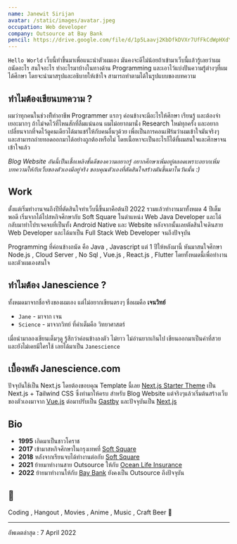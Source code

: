```yaml
---
name: Janewit Sirijan
avatar: /static/images/avatar.jpeg
occupation: Web developer
company: Outsource at Bay Bank
pencil: https://drive.google.com/file/d/1p5Laavj2KbDfkDVXr7UfFkCdWpHXdYSw/view?usp=sharing
---
```


`Hello World` เว็บนี้ทำขึ้นมาเพื่อแนะนำตัวผมเอง มันคงจะดีไม่น้อยถ้าเข้ามาเว็บนี้แล้วรู้เลยว่าผมถนัดอะไร สนใจอะไร ทำอะไรมาบ้างในทางด้าน Programming และเอาไว้แบ่งปันความรู้ต่างๆที่ผมได้ศึกษา โดยจะนำมาสรุปและอธิบายให้เข้าใจ
สามารถทำตามได้ในรูปแบบของบทความ

## ทำไมต้องเขียนบทความ ?

ผมว่าทุกคนในช่วงทีีทำอาชีพ Programmer แรกๆ ค่อนข้างจะมีอะไรให้ศึกษา เรียนรู้ และต้องจำเยอะมากๆ ถ้าไม่จดไว้ที่ไหนสักที่ลืมแน่นอน ผมไม่อยากมานั่ง Research ใหม่ทุกครั้ง และอยากเปลี่ยนจากที่จดไว้ดูคนเดียวได้มาแชร์ให้กับคนอื่นๆด้วย เพื่อเป็นการคอนเฟิร์มว่าผมเข้าใจมันจริงๆ และสามารถถ่ายทอดออกมาได้อย่างถูกต้องหรือไม่ โดยเนื้อหาจะเป็นอะไรก็ได้ที่ผมสนใจและศึกษาจนเข้าใจแล้ว

*Blog Website อันนี้เป็นเชื้อเพลิงชั้นดีของความอยากรู้ อยากศึกษาเพิ่มอยู่ตลอดเพราะอยากเพิ่มบทความให้กับเว็บของตัวเองมีอยู่จริง ขอบคุณตัวเองที่ตัดสินใจสร้างมันขึ้นมาในวันนั้น :)*
## Work

ตั้งแต่เริ่มทำงานจนถึงปีที่ตัดสินใจทำเว็บนี้ขึ้นมาคือต้นปี 2022 รวมแล้วทำงานมาทั้งหมด 4 ปีเต็มพอดี 
เริ่มจากได้ไปสหกิจศึกษากับ Soft Square ในตำแหน่ง Web Java Developer และได้กลับมาทำโปรเจคจบที่เป็นทั้ง Android Native และ Website หลังจากนั้นเลยตัดสินใจเดินสาย Web Developer และได้มาเป็น Full Stack Web Developer จนถึงปัจจุบัน

Programming ที่ค่อนข้างถนัด คือ Java , Javascript แต่ 1 ปีให้หลังมานี้ หันมาสนใจศึกษา
Node.js , Cloud Server , No Sql , Vue.js , React.js , Flutter 
โดยทั้งหมดนี้เพื่อทำงานและตัวผมเองสนใจ

## ทำไมต้อง Janescience ?

ทั้งหมดมาจากชื่อจริงของผมเอง แต่ไม่อยากเขียนตรงๆ ชื่อผมคือ **เจนวิทย์**

- `Jane` - มาจาก เจน                  
- `Science` - มาจากวิทย์ ที่คำเต็มคือ วิทยาศาสตร์

เมื่อนำมาลองเขียนเต็มๆดู รู้สึกว่าค่อนข้างลงตัว ไม่ยาว ไม่อ่านยากเกินไป เขียนออกมาเป็นคำที่สวย และยังไม่เคยมีใครใช้
เลยได้มาเป็น `Janescience`

## เบื้องหลัง Janescience.com

ปัจจุบันใช้เป็น Next.js โดยต้องขอบคุณ Template นี้เลย [Next.js Starter Theme](https://github.com/timlrx/tailwind-nextjs-starter-blog) เป็น Next.js + Tailwind CSS ซึ่งทำมาให้ครบ สำหรับ Blog Website แต่จริงๆแล้วเริ่มต้นสร้างเว็บของตัวเองมาจาก [Vue.js](https://vuejs.org) ต่อมาปรับเป็น [Gastby](https://www.gatsbyjs.com) และปัจจุบันเป็น [Next.js](https://nextjs.org)

## Bio

- **1995** เกิดมาเป็นชาวโคราช
- **2017** เข้ามาสหกิจศึกษาในกรุงเทพที่ [Soft Square](http://www.softsquaregroup.com/)
- **2018** หลังจากเรียนจบได้ทำงานต่อกับ [Soft Square](http://www.softsquaregroup.com/)
- **2021** ย้ายมาทำงานสาย Outsource ให้กับ [Ocean Life Insurance](https://www.ocean.co.th/)
- **2022** ย้ายมาทำงานให้กับ [Bay Bank](https://www.krungsri.com/en/personal) ยังคงเป็น Outsource ถึงปัจจุบัน


## 🤍

Coding , Hangout , Movies , Anime , Music , Craft Beer 🍻

---
อัพเดตล่าสุด : 7 April 2022
